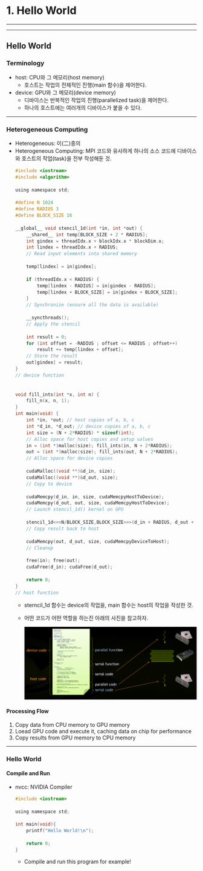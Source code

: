 # 1. Hello World
---
---
## Hello World
### Terminology
- host: CPU와 그 메모리(host memory)
  - 호스트는 작업의 전체적인 진행(main 함수)을 제어한다.
- device: GPU와 그 메모리(device memory)
  - 디바이스는 반복적인 작업의 진행(parallelized task)을 제어한다.
  - 하나의 호스트에는 여러개의 디바이스가 붙을 수 있다.
---
### Heterogeneous Computing
- Heterogeneous: 이(二)종의
- Heterogeneous Computing: MPI 코드와 유사하게 하나의 소스 코드에 디바이스와 호스트의 작업(task)을 전부 작성해둔 것.
    ```c
    #include <iostream>
    #include <algorithm>

    using namespace std;
    
    #define N 1024
    #define RADIUS 3
    #define BLOCK_SIZE 16
    
    __global__ void stencil_1d(int *in, int *out) {
        __shared__ int temp[BLOCK_SIZE + 2 * RADIUS];
        int gindex = threadIdx.x + blockIdx.x * blockDim.x;
        int lindex = threadIdx.x + RADIUS;
        // Read input elements into shared memory
        
        temp[lindex] = in[gindex];
        
        if (threadIdx.x < RADIUS) {
            temp[lindex - RADIUS] = in[gindex - RADIUS];
            temp[lindex + BLOCK_SIZE] = in[gindex + BLOCK_SIZE];
        }
        // Synchronize (ensure all the data is available)
    
        __syncthreads();
        // Apply the stencil
    
        int result = 0;
        for (int offset = -RADIUS ; offset <= RADIUS ; offset++)
            result += temp[lindex + offset];
        // Store the result
        out[gindex] = result;
    }
    // device function


    void fill_ints(int *x, int n) {
        fill_n(x, n, 1);
    }
    int main(void) {
        int *in, *out; // host copies of a, b, c
        int *d_in, *d_out; // device copies of a, b, c
        int size = (N + 2*RADIUS) * sizeof(int);
        // Alloc space for host copies and setup values
        in = (int *)malloc(size); fill_ints(in, N + 2*RADIUS);
        out = (int *)malloc(size); fill_ints(out, N + 2*RADIUS);
        // Alloc space for device copies
    
        cudaMalloc((void **)&d_in, size);
        cudaMalloc((void **)&d_out, size);
        // Copy to device
    
        cudaMemcpy(d_in, in, size, cudaMemcpyHostToDevice);
        cudaMemcpy(d_out, out, size, cudaMemcpyHostToDevice);
        // Launch stencil_1d() kernel on GPU
        
        stencil_1d<<<N/BLOCK_SIZE,BLOCK_SIZE>>>(d_in + RADIUS, d_out + RADIUS);
        // Copy result back to host
    
        cudaMemcpy(out, d_out, size, cudaMemcpyDeviceToHost);
        // Cleanup
    
        free(in); free(out);
        cudaFree(d_in); cudaFree(d_out);
    
        return 0;
    }
    // host function
    ```
    - sterncil_1d 함수는 device의 작업을, main 함수는 host의 작업을 작성한 것.
    - 어떤 코드가 어떤 역할을 하는진 아래의 사진을 참고하자.

        ![Heterogeneous Computing](img/hete.png)

#### Processing Flow
1. Copy data from CPU memory to GPU memory
2. Loead GPU code and execute it, caching data on chip for performance
3. Copy results from GPU memory to CPU memory

---
### Hello World
#### Compile and Run
- nvcc: NVIDIA Compiler
    ```c
    #include <iostream>

    using namespace std;

    int main(void){
        printf("Hello World!\n");

        return 0;
    }
    ```
  - Compile and run this program for example!

#### 